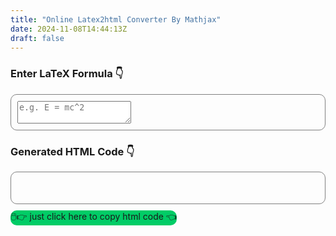 ```yaml
---
title: "Online Latex2html Converter By Mathjax"
date: 2024-11-08T14:44:13Z
draft: false
---
```


<h3>Enter LaTeX Formula 👇</h3>
<div style="border: 1px solid gray; border-radius: 10px">
  <textarea id="latex-input" placeholder="e.g. E = mc^2" style="margin: 10px"></textarea>
</div>
<div id="output" style="margin: 10px"></div>
<h3>Generated HTML Code 👇</h3>
<div style="min-height: 50px; border: 1px solid gray; border-radius: 10px">
  <div id="html-code" style="margin: 10px"></div>
</div>
<div id="copy-button" style="border-radius: 10px; background-color: #00cc66; display: inline-block; margin-top: 10px; margin-bottom: 10px">🖱️👉 just click here to copy html code 👈</div>

<script src="https://cdn.jsdelivr.net/npm/mathjax@3/es5/tex-mml-chtml.js"></script>
<script>
  document.getElementById("latex-input").addEventListener("input", function () {
    const latex = document.getElementById("latex-input").value;
    const output = document.getElementById("output");
    const htmlCode = document.getElementById("html-code");

    output.innerHTML = '\\(' + latex + '\\)';
    MathJax.typesetPromise([output]).then(() => {
      htmlCode.textContent = output.innerHTML;
    }).catch((err) => console.error(err));
  });

  document.getElementById("copy-button").addEventListener("click", function () {
    const htmlCode = document.getElementById("html-code").textContent;

    navigator.clipboard.writeText(htmlCode).then(() => {
      alert("HTML code copied to clipboard!");
    }).catch((err) => {
      console.error("Failed to copy text: ", err);
    });
  });
</script>
